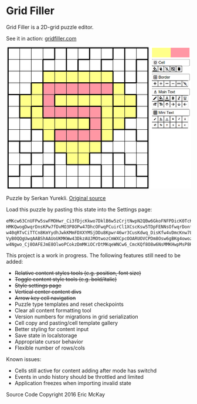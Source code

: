 # Grid Filler

Grid Filler is a 2D-grid puzzle editor.

See it in action: [gridfiller.com](https://www.gridfiller.com)

![superhero puzzle](/superhero.png)

Puzzle by Serkan Yurekli. [Original source](http://www.gmpuzzles.com/blog/2016/06/star-battle-small-regions-by-serkan-yurekli-3/)

Load this puzzle by pasting this state into the Settings page:

```
eMKcw63CnUFPw5swFMOHwr_Ci3fDjcKkwo7DklB6w5zCrjtNwpN2QBw6GkoFNFPDicK0TcKow599wqkKWxtswojDq8Oafk5-HMKQwogDwqrDnsKPw7fDvMO3P8OPw47DhcOFwqPCuirCl1XCscKsw5TDpFENNsOfwqrDonfDvcKDUsKZesKow77DnBXDtcKlw7U6Ux_DjEMnw6bCocKhecOow5Q8NDIPw6XDpsKhM8Ozw5DDmDx0P10sTcKjw6vDvz_CqMOvw6VqVsKswr7Clj_Cvi1mw5XCjcKaw6TCm19dw40Xw4vDusKSwprCvB9mw6rCpljDjG_DqsK_MRpnT3d_LsKuwqvDpsOtwptrw7XDvSfCmcO6wrUdGcKNw5fDj8O3P2w_E0jCjsKPwoQYE2PDmTHDvlhWVXnDvxTDpsKhOcOMw7lzwpTCv2wuNMOvw5_ClsKXw4FOdcOJXjIEwpQLwqjCncKqbg57wq4Je8KLGWPCjynCmMKiTMOVwq_DpBJEwrwTw7nClzjDjXpoVcO0AEXDqsO0wo4IwqkTH1TCuyAfwqgOdjMNTMOeNcKcTjrCs8O8wpHCssO8w5nCg8OyMsO5w7LDlhXDrjLDgwQ7NHnCsMK1wo4eZMOCw6Z_w77DpX8zw4rDrMK5X8OWB29LVzB5wppSB2_Cmk_DpMKODCh2biPDvmFoUMK5wp0NwqIpwopgwqLDiHUMwopdLsOYZhrCucKDWE4nw4hMw6BJBMK-w40qRTvCiTTCn8KmYydhJwkKMmFDXXYMSjDDu8Kpwr46wr3CusKdwq_DisKfw4vDmcKnw7LCrlzDlcKfw63DnXXDvTU-VyB0QQgUwqAABShAAUoUKMKWw43DkzAUJMOtwozCmWXCpcOOARUOVCPDm8Osw6gBKg4owozCrcOAw6YBRsKYQCg4OsOiworDlMOBVj3Dgi3CqsO4wrbDnDFiwoB1fjY9BcKWwrDDpStQwoACFMKgAMKlwq9QHA01wovCni8YwooQccKWOx3DtzUfMlxAaXTDqcOSBMOTwrHCiiUbFcOFw5fCs13Du03Clz0cwqjCk8KId8OADCNUw6cBLDIwG8KdwobDkk5HwqfCkVciEAIFKEABwoocKAfCnx7CisKIwotAw4vDi8KGWnh5w6PDpWZvWyYoDMOjw6Ucwp1zwoEnJ8K8OAHCssOAw6QWMMO7wqQIw5HDgX_ChWBUw71AR8KdEF7CtMKkAAUoQEkUSkAzCFrCkTU6wootwp5bwoDCnSoDFlvDhcOTZ8KIPSchw7RsVMKNWcKjw5jCpcOaWVPChhkiWAYRw77DuCILw5UEwpTDnkLDsWDCv8OAUCRDw5rCrBPCh0LCpsKEwobDosKmwrrCgShAR8Kww5FUQsKuwrHDkVTCojPCgMKBJkRVcxzCpRwow67CrWlQQsKiw7UcYsKwFxjCsn7ClcKCEChAw6knwpTCsMOHUgAsw7jCkgkrTyBEDyfDtwAkGBDCmkYCEAnDt0YTw5rDmsKEJA9bVMKjYzI_w75mKkpaw6ABRcKYYMOjw43DpcKRKxzCp8ODwqXCisKQw55Tw4LDn8ONw7DDk8OQwpg-w4Ngwo_Cj8OAFEJmE8OlwoPCokzDmMKiOCrDtMKqeWNCw6_CmcKQf8O8w6NsMMKHwpMsP8KEw4QJwrlyQMO9w4h7wobCpX3DmXvCq0TCg8KSd0rCnBEtwoYXb8OSSQwYwo5IEsKYfBxmBxHDv0TDmMO0wpFEeWM5FClzw7DDhGIUKG0zwpfDi35PEgLDg8KmQ0AwbARCwqHDjSsFSsKUJyHCmUDCiAnCscOoEGNpwqRJRGsFEngmTcOZMcKmw5xII8Oiw4XCm8OjcMO8WHJIwrsrw7DClWYsw63DqhknKcKaccKRU8OnZCXCjzVAMMKROx3Cg8OiwpIOMAnCoMObwogyUcOuQcKUw5nDkC9uJsOWP8K4bsOBEMOfworDmcK5wrtMwojCssK4NV0TwolTG8OUw6VfF33Ci8O6
```


This project is a work in progress. The following features still need to be added:

- ~~Relative content styles tools (e.g. position, font size)~~
- ~~Toggle content style tools (e.g. bold/italic)~~
- ~~Style settings page~~
- ~~Vertical center content divs~~
- ~~Arrow key cell navigation~~
- Puzzle type templates and reset checkpoints
- Clear all content formatting tool
- Version numbers for migrations in grid serialization
- Cell copy and pasting/cell template gallery
- Better styling for content input
- Save state in localstorage
- Appropriate cursor behavior
- Flexible number of rows/cols

Known issues:

- Cells still active for content adding after mode has switchd
- Events in undo history should be throttled and limited
- Application freezes when importing invalid state


Source Code Copyright 2016 Eric McKay
